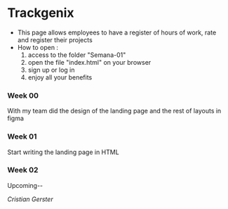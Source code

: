 # Trackgenix
- This page allows employees to have a register of hours of work, rate and register their projects
- How to open :
    1. access to the folder "Semana-01"
    2. open the file "index.html" on your browser
    3. sign up or log in
    4. enjoy all your benefits



### Week 00
With my team did the design of the landing page and the rest of layouts in figma
### Week 01
Start writing the landing page in HTML
### Week 02
Upcoming--

_Cristian Gerster_
